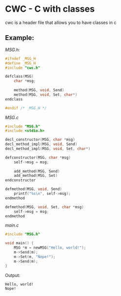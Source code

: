 # CWC - C with classes
cwc is a header file that allows you to have classes in c


## Example:
*MSG.h:*
```c
#ifndef _MSG_H
#define _MSG_H
#include "cwc.h"

defclass(MSG)
	char *msg;
	
	method(MSG, void, Send)
	method(MSG, void, Set, char*)
endclass

#endif /* _MSG_H */
```
*MSG.c*
```c
#include "MSG.h"
#include <stdio.h>

decl_constructor(MSG, char *msg)
decl_method_impl(MSG, void, Send)
decl_method_impl(MSG, void, Set, char*)

defconstructor(MSG, char *msg)
	self->msg = msg;
	
	add_method(MSG, Send)
	add_method(MSG, Set)
endconstructor

defmethod(MSG, void, Send)
	printf("%s\n", self->msg);
endmethod

defmethod(MSG, void, Set, char *msg)
	self->msg = msg;
endmethod
```

*main.c*
```c
#include "MSG.h"

void main() {
	MSG *m = newMSG("Hello, world!");
	m->Send(m);
	m->Set(m, "Nope!");
	m->Send(m);
}
```

Output:
```
Hello, world!
Nope!
```
